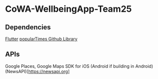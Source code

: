 # CoWA-WellbeingApp-Team25

## Dependencies
[Flutter](https://flutter.dev/docs/get-started/install)
[popularTimes Github Library](https://github.com/m-wrzr/populartimes)

## APIs
Google Places, Google Maps SDK for iOS (Android if building in Android)
(NewsAPI)[https://newsapi.org]
